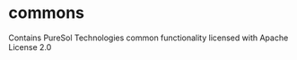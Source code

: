 commons
=======

Contains PureSol Technologies common functionality licensed with Apache License 2.0
